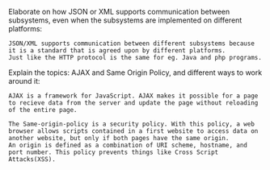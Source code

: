Elaborate on how JSON or XML supports communication between subsystems, even when the subsystems are implemented on different platforms:

	JSON/XML supports communication between different subsystems because it is a standard that is agreed upon by different platforms.
	Just like the HTTP protocol is the same for eg. Java and php programs.

Explain the topics: AJAX and Same Origin Policy, and different ways to work around it:

	AJAX is a framework for JavaScript. AJAX makes it possible for a page to recieve data from the server and update the page without reloading of the entire page. 

	The Same-origin-policy is a security policy. With this policy, a web browser allows scripts contained in a first website to access data on another website, but only if both pages have the same origin. 
	An origin is defined as a combination of URI scheme, hostname, and port number. This policy prevents things like Cross Script Attacks(XSS).

